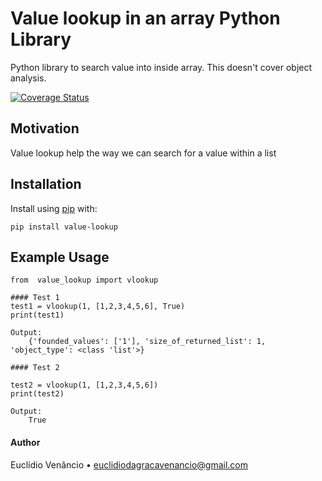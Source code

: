 Value lookup in an array Python Library
===========================

Python library to search value into inside array. This doesn't cover object analysis.

[![Coverage Status](https://coveralls.io/repos/daviddrysdale/python-phonenumbers/badge.svg?branch=dev&service=github)](https://github.com/eudagraca/value-lookuphe)

Motivation
------------
Value lookup help the way we can search for a value within a list


Installation
------------

Install using [pip](https://pypi.org/project/value-lookup/) with:
```
pip install value-lookup
```

Example Usage
-------------

```
from  value_lookup import vlookup

#### Test 1
test1 = vlookup(1, [1,2,3,4,5,6], True)
print(test1)

Output:
    {'founded_values': ['1'], 'size_of_returned_list': 1, 'object_type': <class 'list'>}

#### Test 2

test2 = vlookup(1, [1,2,3,4,5,6])
print(test2)

Output:
    True

```

#### Author

Euclídio Venâncio • euclidiodagracavenancio@gmail.com
